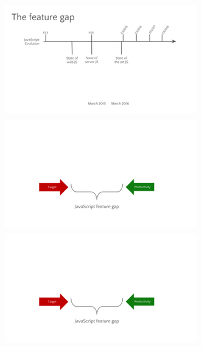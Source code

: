 <img src="images/future/timeline.png"/>

<p class="fragment current-visible fade-right">
    <img src="images/future/features.png" id="features"/>
    <p class="fragment">
            <img src="images/future/features.png" id="features-next"/>
    </p>
</p>